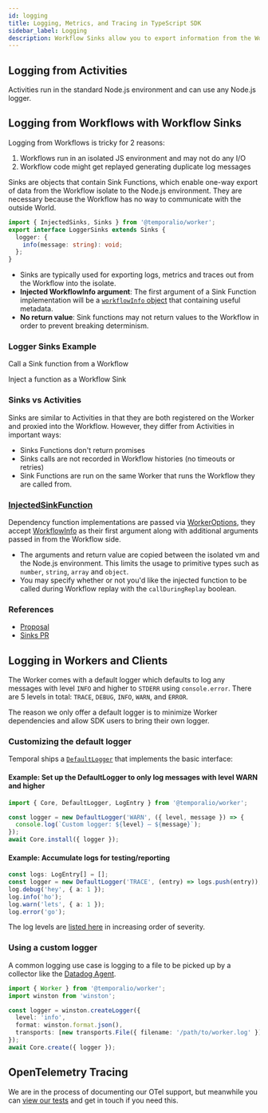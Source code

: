 ```yaml
---
id: logging
title: Logging, Metrics, and Tracing in TypeScript SDK
sidebar_label: Logging
description: Workflow Sinks allow you to export information from the Workflow back to the Node.js environment, often used for logging, metrics, tracing.
---
```


## Logging from Activities

Activities run in the standard Node.js environment and can use any Node.js logger.

## Logging from Workflows with Workflow Sinks

Logging from Workflows is tricky for 2 reasons:

1. Workflows run in an isolated JS environment and may not do any I/O
1. Workflow code might get replayed generating duplicate log messages
<!--
Workflows in Temporal may be replayed from the beginning of their history when resumed. In order for Temporal to recreate the exact state Workflow code was in, the code is required to be fully deterministic. To prevent breaking [determinism](/docs/typescript/determinism), in the TypeScript SDK, Workflow code runs in an isolated execution environment and may not use any of the Node.js APIs or communicate directly with the outside world. -->

Sinks are objects that contain Sink Functions, which enable one-way export of data from the Workflow isolate to the Node.js environment.
They are necessary because the Workflow has no way to communicate with the outside World.

```ts
import { InjectedSinks, Sinks } from '@temporalio/worker';
export interface LoggerSinks extends Sinks {
  logger: {
    info(message: string): void;
  };
}
```

- Sinks are typically used for exporting logs, metrics and traces out from the Workflow into the isolate.
- **Injected WorkflowInfo argument**: The first argument of a Sink Function implementation will be a [`workflowInfo` object](https://typescript.temporal.io/api/interfaces/workflow.workflowinfo/) that containing useful metadata.
- **No return value**: Sink functions may not return values to the Workflow in order to prevent breaking determinism.

### Logger Sinks Example

Call a Sink function from a Workflow

<!--SNIPSTART typescript-logger-sink-workflow-->
<!--SNIPEND-->

Inject a function as a Workflow Sink

<!--SNIPSTART typescript-logger-sink-worker-->
<!--SNIPEND-->

### Sinks vs Activities

Sinks are similar to Activities in that they are both registered on the Worker and proxied into the Workflow.
However, they differ from Activities in important ways:

- Sinks Functions don't return promises
- Sinks calls are not recorded in Workflow histories (no timeouts or retries)
- Sink Functions are run on the same Worker that runs the Workflow they are called from.

### [InjectedSinkFunction](https://typescript.temporal.io/api/interfaces/worker.InjectedSinkFunction)

Dependency function implementations are passed via [WorkerOptions](https://typescript.temporal.io/api/interfaces/worker.workeroptions/#dependencies),
they accept [WorkflowInfo](https://typescript.temporal.io/api/interfaces/workflow.workflowinfo/) as their first argument along with additional arguments passed in from the Workflow side.

- The arguments and return value are copied between the isolated vm and the Node.js environment. This limits the usage to primitive types such as `number`, `string`, `array` and `object`.
- You may specify whether or not you'd like the injected function to be called during Workflow replay with the `callDuringReplay` boolean.

### References

- [Proposal](https://github.com/temporalio/proposals/blob/master/node/logging-and-metrics-for-user-code.md)
- [Sinks PR](https://github.com/temporalio/sdk-typescript/pull/370/files)

## Logging in Workers and Clients

The Worker comes with a default logger which defaults to log any messages with level `INFO` and higher to `STDERR` using `console.error`.
There are 5 levels in total: `TRACE`, `DEBUG`, `INFO`, `WARN`, and `ERROR`.

The reason we only offer a default logger is to minimize Worker dependencies and allow SDK users to bring their own logger.

### Customizing the default logger

Temporal ships a [`DefaultLogger`](https://typescript.temporal.io/api/classes/worker.defaultlogger/) that implements the basic interface:

#### Example: Set up the DefaultLogger to only log messages with level WARN and higher

```ts
import { Core, DefaultLogger, LogEntry } from '@temporalio/worker';

const logger = new DefaultLogger('WARN', ({ level, message }) => {
  console.log(`Custom logger: ${level} — ${message}`);
});
await Core.install({ logger });
```

#### Example: Accumulate logs for testing/reporting

```ts
const logs: LogEntry[] = [];
const logger = new DefaultLogger('TRACE', (entry) => logs.push(entry));
log.debug('hey', { a: 1 });
log.info('ho');
log.warn('lets', { a: 1 });
log.error('go');
```

The log levels are [listed here](https://typescript.temporal.io/api/namespaces/worker#loglevel) in increasing order of severity.

### Using a custom logger

A common logging use case is logging to a file to be picked up by a collector like the [Datadog Agent](https://docs.datadoghq.com/logs/log_collection/nodejs/?tab=winston30).

```ts
import { Worker } from '@temporalio/worker';
import winston from 'winston';

const logger = winston.createLogger({
  level: 'info',
  format: winston.format.json(),
  transports: [new transports.File({ filename: '/path/to/worker.log' })],
});
await Core.create({ logger });
```

## OpenTelemetry Tracing

We are in the process of documenting our OTel support, but meanwhile you can [view our tests](https://github.com/temporalio/sdk-typescript/blob/4505eee94e7d8a10bc187612977fd72bc6d740a6/packages/test/src/test-otel.ts) and get in touch if you need this.
